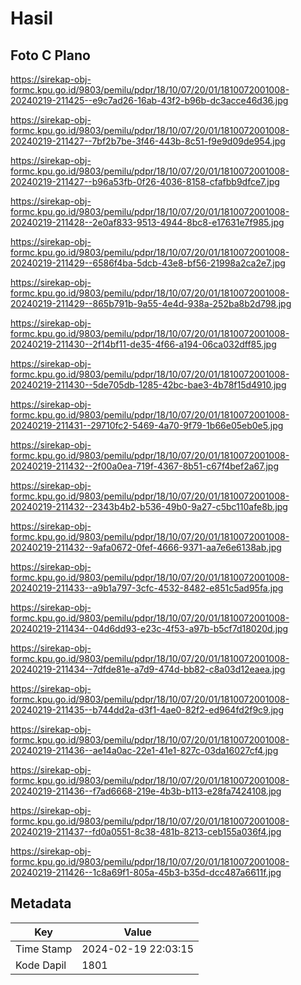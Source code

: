 # Hasil

## Foto C Plano

https://sirekap-obj-formc.kpu.go.id/9803/pemilu/pdpr/18/10/07/20/01/1810072001008-20240219-211425--e9c7ad26-16ab-43f2-b96b-dc3acce46d36.jpg

https://sirekap-obj-formc.kpu.go.id/9803/pemilu/pdpr/18/10/07/20/01/1810072001008-20240219-211427--7bf2b7be-3f46-443b-8c51-f9e9d09de954.jpg

https://sirekap-obj-formc.kpu.go.id/9803/pemilu/pdpr/18/10/07/20/01/1810072001008-20240219-211427--b96a53fb-0f26-4036-8158-cfafbb9dfce7.jpg

https://sirekap-obj-formc.kpu.go.id/9803/pemilu/pdpr/18/10/07/20/01/1810072001008-20240219-211428--2e0af833-9513-4944-8bc8-e17631e7f985.jpg

https://sirekap-obj-formc.kpu.go.id/9803/pemilu/pdpr/18/10/07/20/01/1810072001008-20240219-211429--6586f4ba-5dcb-43e8-bf56-21998a2ca2e7.jpg

https://sirekap-obj-formc.kpu.go.id/9803/pemilu/pdpr/18/10/07/20/01/1810072001008-20240219-211429--865b791b-9a55-4e4d-938a-252ba8b2d798.jpg

https://sirekap-obj-formc.kpu.go.id/9803/pemilu/pdpr/18/10/07/20/01/1810072001008-20240219-211430--2f14bf11-de35-4f66-a194-06ca032dff85.jpg

https://sirekap-obj-formc.kpu.go.id/9803/pemilu/pdpr/18/10/07/20/01/1810072001008-20240219-211430--5de705db-1285-42bc-bae3-4b78f15d4910.jpg

https://sirekap-obj-formc.kpu.go.id/9803/pemilu/pdpr/18/10/07/20/01/1810072001008-20240219-211431--29710fc2-5469-4a70-9f79-1b66e05eb0e5.jpg

https://sirekap-obj-formc.kpu.go.id/9803/pemilu/pdpr/18/10/07/20/01/1810072001008-20240219-211432--2f00a0ea-719f-4367-8b51-c67f4bef2a67.jpg

https://sirekap-obj-formc.kpu.go.id/9803/pemilu/pdpr/18/10/07/20/01/1810072001008-20240219-211432--2343b4b2-b536-49b0-9a27-c5bc110afe8b.jpg

https://sirekap-obj-formc.kpu.go.id/9803/pemilu/pdpr/18/10/07/20/01/1810072001008-20240219-211432--9afa0672-0fef-4666-9371-aa7e6e6138ab.jpg

https://sirekap-obj-formc.kpu.go.id/9803/pemilu/pdpr/18/10/07/20/01/1810072001008-20240219-211433--a9b1a797-3cfc-4532-8482-e851c5ad95fa.jpg

https://sirekap-obj-formc.kpu.go.id/9803/pemilu/pdpr/18/10/07/20/01/1810072001008-20240219-211434--04d6dd93-e23c-4f53-a97b-b5cf7d18020d.jpg

https://sirekap-obj-formc.kpu.go.id/9803/pemilu/pdpr/18/10/07/20/01/1810072001008-20240219-211434--7dfde81e-a7d9-474d-bb82-c8a03d12eaea.jpg

https://sirekap-obj-formc.kpu.go.id/9803/pemilu/pdpr/18/10/07/20/01/1810072001008-20240219-211435--b744dd2a-d3f1-4ae0-82f2-ed964fd2f9c9.jpg

https://sirekap-obj-formc.kpu.go.id/9803/pemilu/pdpr/18/10/07/20/01/1810072001008-20240219-211436--ae14a0ac-22e1-41e1-827c-03da16027cf4.jpg

https://sirekap-obj-formc.kpu.go.id/9803/pemilu/pdpr/18/10/07/20/01/1810072001008-20240219-211436--f7ad6668-219e-4b3b-b113-e28fa7424108.jpg

https://sirekap-obj-formc.kpu.go.id/9803/pemilu/pdpr/18/10/07/20/01/1810072001008-20240219-211437--fd0a0551-8c38-481b-8213-ceb155a036f4.jpg

https://sirekap-obj-formc.kpu.go.id/9803/pemilu/pdpr/18/10/07/20/01/1810072001008-20240219-211426--1c8a69f1-805a-45b3-b35d-dcc487a6611f.jpg


## Metadata

| Key        | Value               |
| ---------- | ------------------- |
| Time Stamp | 2024-02-19 22:03:15 |
| Kode Dapil | 1801                |



